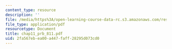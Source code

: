 ```yaml
---
content_type: resource
description: ''
file: /media/https%3A/open-learning-course-data-rc.s3.amazonaws.com/res-6-001-continuum-electromechanics-spring-2009/2fa567ebea00a447faff28295d073cd0_chap11_prb_811.pdf
file_type: application/pdf
resourcetype: Document
title: chap11_prb_811.pdf
uid: 2fa567eb-ea00-a447-faff-28295d073cd0
---
```

